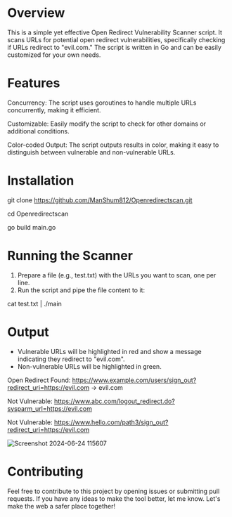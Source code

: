 # Overview
This is a simple yet effective Open Redirect Vulnerability Scanner script. It scans URLs for potential open redirect vulnerabilities, specifically checking if URLs redirect to "evil.com." The script is written in Go and can be easily customized for your own needs.

# Features
Concurrency: The script uses goroutines to handle multiple URLs concurrently, making it efficient.

Customizable: Easily modify the script to check for other domains or additional conditions.

Color-coded Output: The script outputs results in color, making it easy to distinguish between vulnerable and non-vulnerable URLs.

# Installation

git clone https://github.com/ManShum812/Openredirectscan.git

cd Openredirectscan

go build main.go

# Running the Scanner
1. Prepare a file (e.g., test.txt) with the URLs you want to scan, one per line.
3. Run the script and pipe the file content to it:

cat test.txt | ./main

# Output
- Vulnerable URLs will be highlighted in red and show a message indicating they redirect to "evil.com".
- Non-vulnerable URLs will be highlighted in green.

Open Redirect Found: https://www.example.com/users/sign_out?redirect_uri=https://evil.com -> evil.com

Not Vulnerable: https://www.abc.com/logout_redirect.do?sysparm_url=https://evil.com

Not Vulnerable: https://www.hello.com/path3/sign_out?redirect_uri=https://evil.com

![Screenshot 2024-06-24 115607](https://github.com/ManShum812/Openredirectscan/assets/43279996/cdbf258e-9174-4738-98bc-c770048d4714)


# Contributing
Feel free to contribute to this project by opening issues or submitting pull requests. If you have any ideas to make the tool better, let me know. Let's make the web a safer place together!
